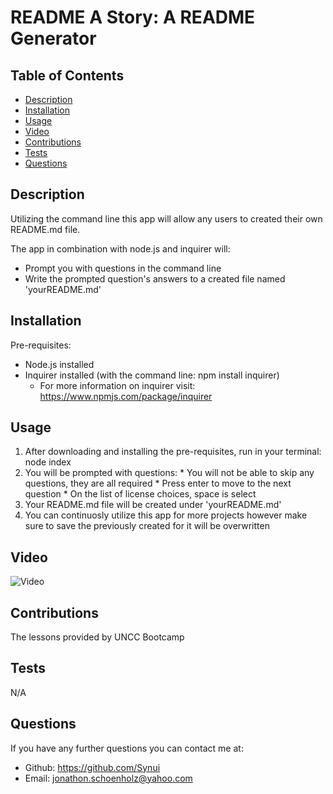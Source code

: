 # README A Story: A README Generator

  ## Table of Contents
  * [Description](#description)
  * [Installation](#installation)
  * [Usage](#usage)
  * [Video](#video)
  * [Contributions](#contributions)
  * [Tests](#tests)
  * [Questions](#cquestions)

  ## Description
  Utilizing the command line this app will allow any users to created their own README.md file. 

  The app in combination with node.js and inquirer will:
  * Prompt you with questions in the command line
  * Write the prompted question's answers to a created file named 'yourREADME.md'

  ## Installation
  Pre-requisites:
  * Node.js installed
  * Inquirer installed (with the command line: npm install inquirer)
    * For more information on inquirer visit: https://www.npmjs.com/package/inquirer
  
  ## Usage
  1. After downloading and installing the pre-requisites, run in your terminal: node index
  2. You will be prompted with questions:
    * You will not be able to skip any questions, they are all required
    * Press enter to move to the next question
    * On the list of license choices, space is select
  3. Your README.md file will be created under 'yourREADME.md'
  4. You can continuosly utilize this app for more projects however make sure to save the previously created for it will be overwritten

  ## Video
 ![Video](utils/README-video.gif)

  ## Contributions
  The lessons provided by UNCC Bootcamp

  ## Tests
  N/A

  ## Questions
  If you have any further questions you can contact me at:
  * Github: https://github.com/Synui
  * Email: jonathon.schoenholz@yahoo.com
